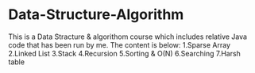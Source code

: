 # Data-Structure-Algorithm

This is a Data Stracture & algorithom course which includes relative Java code that has been run by me.
The content is below:
1.Sparse Array
2.Linked List
3.Stack
4.Recursion
5.Sorting & O(N)
6.Searching
7.Harsh table

